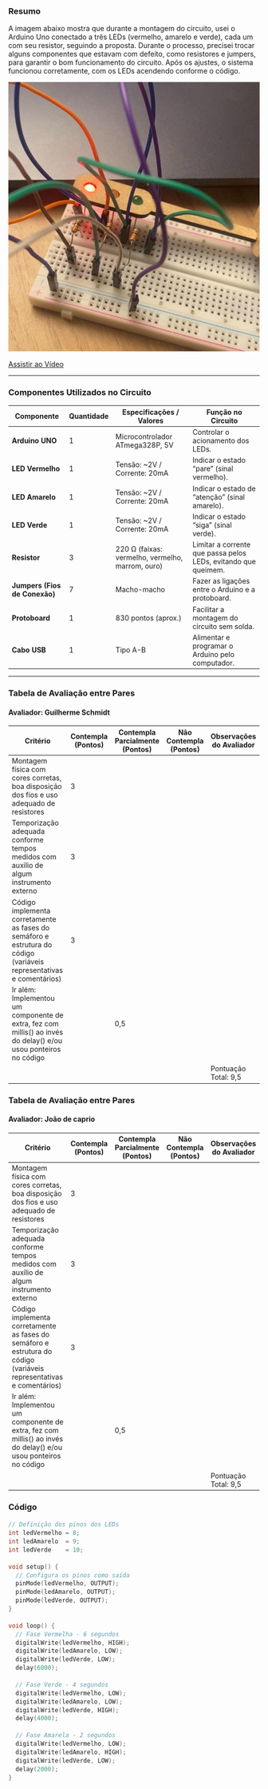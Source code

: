 ###  Resumo

A imagem abaixo mostra que durante a montagem do circuito, usei o Arduino Uno conectado a três LEDs (vermelho, amarelo e verde), cada um com seu resistor, seguindo a proposta. Durante o processo, precisei trocar alguns componentes que estavam com defeito, como resistores e jumpers, para garantir o bom funcionamento do circuito. Após os ajustes, o sistema funcionou corretamente, com os LEDs acendendo conforme o código.

![Montagem física](assets/IMAGEM1.jpeg)

[Assistir ao Vídeo](assets/VIDEO1.mp4)


---

###  Componentes Utilizados no Circuito

| Componente        | Quantidade | Especificações / Valores | Função no Circuito |
|-------------------|-------------|---------------------------|--------------------|
| **Arduino UNO**   | 1           | Microcontrolador ATmega328P, 5V | Controlar o acionamento dos LEDs. |
| **LED Vermelho**  | 1           | Tensão: ~2V / Corrente: 20mA | Indicar o estado “pare” (sinal vermelho). |
| **LED Amarelo**   | 1           | Tensão: ~2V / Corrente: 20mA | Indicar o estado de “atenção” (sinal amarelo). |
| **LED Verde**     | 1           | Tensão: ~2V / Corrente: 20mA | Indicar o estado “siga” (sinal verde). |
| **Resistor**      | 3           | 220 Ω (faixas: vermelho, vermelho, marrom, ouro) | Limitar a corrente que passa pelos LEDs, evitando que queimem. |
| **Jumpers (Fios de Conexão)** | 7 | Macho-macho | Fazer as ligações entre o Arduino e a protoboard. |
| **Protoboard**    | 1           | 830 pontos (aprox.) | Facilitar a montagem do circuito sem solda. |
| **Cabo USB**      | 1           | Tipo A-B | Alimentar e programar o Arduino pelo computador. |

---

### Tabela de Avaliação entre Pares
#### Avaliador: Guilherme Schmidt
|Critério|  Contempla (Pontos)| Contempla Parcialmente (Pontos) |Não Contempla (Pontos) |Observações do Avaliador|
|-|-|-|-|-|
|Montagem física com cores corretas, boa disposição dos fios e uso adequado de resistores   |3  |   || |
|Temporização adequada conforme tempos medidos com auxílio de algum instrumento externo |3  |   | | |
|Código implementa corretamente as fases do semáforo e estrutura do código (variáveis representativas e comentários) |  3|   |   | |
|Ir além: Implementou um componente de extra, fez com millis() ao invés do delay() e/ou usou ponteiros no código |   |  0,5 |   | |
| | | | |Pontuação Total: 9,5|


### Tabela de Avaliação entre Pares
#### Avaliador: João de caprio
|Critério|  Contempla (Pontos)| Contempla Parcialmente (Pontos) |Não Contempla (Pontos) |Observações do Avaliador|
|-|-|-|-|-|
|Montagem física com cores corretas, boa disposição dos fios e uso adequado de resistores   |3  |   || |
|Temporização adequada conforme tempos medidos com auxílio de algum instrumento externo |3  |   | | |
|Código implementa corretamente as fases do semáforo e estrutura do código (variáveis representativas e comentários) |  3|   |   | |
|Ir além: Implementou um componente de extra, fez com millis() ao invés do delay() e/ou usou ponteiros no código |   |  0,5 |   | |
| | | | |Pontuação Total: 9,5|

###  Código 

```cpp
// Definição dos pinos dos LEDs
int ledVermelho = 8;
int ledAmarelo  = 9;
int ledVerde    = 10;

void setup() {
  // Configura os pinos como saída
  pinMode(ledVermelho, OUTPUT);
  pinMode(ledAmarelo, OUTPUT);
  pinMode(ledVerde, OUTPUT);
}

void loop() {
  // Fase Vermelha - 6 segundos
  digitalWrite(ledVermelho, HIGH);
  digitalWrite(ledAmarelo, LOW);
  digitalWrite(ledVerde, LOW);
  delay(6000);

  // Fase Verde - 4 segundos
  digitalWrite(ledVermelho, LOW);
  digitalWrite(ledAmarelo, LOW);
  digitalWrite(ledVerde, HIGH);
  delay(4000);

  // Fase Amarela - 2 segundos
  digitalWrite(ledVermelho, LOW);
  digitalWrite(ledAmarelo, HIGH);
  digitalWrite(ledVerde, LOW);
  delay(2000);
}

